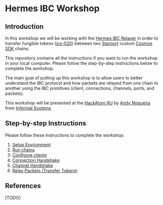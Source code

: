 # Hermes IBC Workshop

## Introduction

In this workshop we will be working with the [Hermes IBC Relayer](https://hermes.informal.systems) in order to transfer fungible tokens ([ics-020](https://github.com/cosmos/ics/tree/master/spec/ics-020-fungible-token-transfer)) between two [Starport](https://github.com/tendermint/starport) custom [Cosmos SDK](https://github.com/cosmos/cosmos-sdk) chains.

This repository contains all the instructions if you want to run the workshop in your local computer. Please follow the step-by-step instructions below to complete the workshop.

The main goal of putting up this workshop is to allow users to better understand the IBC protocol and how packets are relayed from one chain to another using the IBC primitives (client, connections, channels, ports, and packets).

This workshop will be presented at the [HackAtom RU](https://hackatom-ru.devpost.com/) by [Andy Nogueira](https://github.com/andynog) from [Informal Systems](https://informal.systems).

## Step-by-step Instructions

Please follow these instructions to complete the workshop:

1. [Setup Environment](./docs/setup.md)
2. [Run chains](./docs/start_chains.md)
3. [Configure clients](./docs/config_clients.md)
4. [Connection Handshake](./docs/connection_handshake.md)
5. [Channel Handshake](./docs/channel_handshake.md)
6. [Relay Packets (Transfer Tokens)](./docs/relay.md) 

## References

[TODO]
